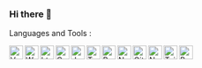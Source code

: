### Hi there 👋

<!--
**JodyGs/JodyGs** is a ✨ _special_ ✨ repository because its `README.md` (this file) appears on your GitHub profile.

Here are some ideas to get you started:

- 🔭 I’m currently working on ...
- 🌱 I’m currently learning ...
- 👯 I’m looking to collaborate on ...
- 🤔 I’m looking for help with ...
- 💬 Ask me about ...
- 📫 How to reach me: ...
- 😄 Pronouns: ...
- ⚡ Fun fact: ...
-->

Languages and Tools :


<img align='left' alt='VsCode' width="25px" src="https://cdn.jsdelivr.net/gh/devicons/devicon/icons/vscode/vscode-original.svg" />
<img align='left' alt='Webstorm' width="25px" s src="https://cdn.jsdelivr.net/gh/devicons/devicon/icons/webstorm/webstorm-original.svg" />
<img align='left' alt='html 5' width="25px" s src="https://cdn.jsdelivr.net/gh/devicons/devicon/icons/html5/html5-original.svg" />
<img align='left' alt='Css 3' width="25px" s src="https://cdn.jsdelivr.net/gh/devicons/devicon/icons/css3/css3-original.svg" />
<img align='left' alt='Javascript' width="25px" s src="https://cdn.jsdelivr.net/gh/devicons/devicon/icons/javascript/javascript-original.svg" />
<img align='left' alt='TypeScript' width="25px" src="https://cdn.jsdelivr.net/gh/devicons/devicon/icons/typescript/typescript-original.svg" />
<img align='left' alt='React' width="25px" s src="https://cdn.jsdelivr.net/gh/devicons/devicon/icons/react/react-original.svg" />
<img align='left' alt='Nextjs' width="25px" s src="https://cdn.jsdelivr.net/gh/devicons/devicon/icons/nextjs/nextjs-original.svg" />
<img align='left' alt='Git' width="25px" s src="https://cdn.jsdelivr.net/gh/devicons/devicon/icons/git/git-original.svg" />
<img align='left' alt='Nodejs' width="25px" s src="https://cdn.jsdelivr.net/gh/devicons/devicon/icons/nodejs/nodejs-original.svg" />
<img align='left' alt='Tailwind Css' width="25px" s src="https://cdn.jsdelivr.net/gh/devicons/devicon/icons/tailwindcss/tailwindcss-plain.svg" />
<img align='left' alt='Bootstrap' width="25px" s src="https://cdn.jsdelivr.net/gh/devicons/devicon/icons/bootstrap/bootstrap-original.svg" />
          
          
          
          